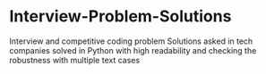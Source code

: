 # Interview-Problem-Solutions
Interview and competitive coding problem Solutions asked in tech companies solved in Python with high readability and checking the robustness with multiple text cases
